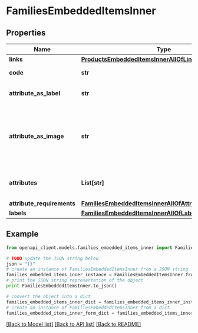 # FamiliesEmbeddedItemsInner


## Properties
Name | Type | Description | Notes
------------ | ------------- | ------------- | -------------
**links** | [**ProductsEmbeddedItemsInnerAllOfLinks**](ProductsEmbeddedItemsInnerAllOfLinks.md) |  | [optional] 
**code** | **str** | Family code | 
**attribute_as_label** | **str** | Attribute code used as label | 
**attribute_as_image** | **str** | Attribute code used as the main picture in the user interface (only since v2.0) | [optional] [default to 'null']
**attributes** | **List[str]** | Attributes codes that compose the family | [optional] 
**attribute_requirements** | [**FamiliesEmbeddedItemsInnerAllOfAttributeRequirements**](FamiliesEmbeddedItemsInnerAllOfAttributeRequirements.md) |  | [optional] 
**labels** | [**FamiliesEmbeddedItemsInnerAllOfLabels**](FamiliesEmbeddedItemsInnerAllOfLabels.md) |  | [optional] 

## Example

```python
from openapi_client.models.families_embedded_items_inner import FamiliesEmbeddedItemsInner

# TODO update the JSON string below
json = "{}"
# create an instance of FamiliesEmbeddedItemsInner from a JSON string
families_embedded_items_inner_instance = FamiliesEmbeddedItemsInner.from_json(json)
# print the JSON string representation of the object
print FamiliesEmbeddedItemsInner.to_json()

# convert the object into a dict
families_embedded_items_inner_dict = families_embedded_items_inner_instance.to_dict()
# create an instance of FamiliesEmbeddedItemsInner from a dict
families_embedded_items_inner_form_dict = families_embedded_items_inner.from_dict(families_embedded_items_inner_dict)
```
[[Back to Model list]](../README.md#documentation-for-models) [[Back to API list]](../README.md#documentation-for-api-endpoints) [[Back to README]](../README.md)


